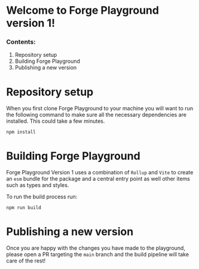 # Welcome to Forge Playground version 1!

### Contents:

1. Repository setup
2. Building Forge Playground
3. Publishing a new version

# Repository setup

When you first clone Forge Playground to your machine you will want to run the following command to make sure all
the necessary dependencies are installed. This could take a few minutes.

```
npm install
```

# Building Forge Playground

Forge Playground Version 1 uses a combination of `Rollup` and `Vite` to create an `esm` bundle 
for the package and a central entry point as well other items such as types and styles. 

To run the build process run:

```
npm run build
```

# Publishing a new version

Once you are happy with the changes you have made to the playground, please open a PR targeting the `main` branch and the build pipeline will take care of the rest!